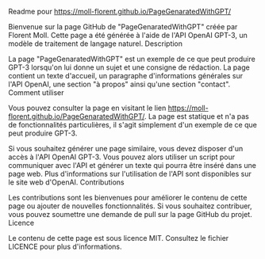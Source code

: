 Readme pour https://moll-florent.github.io/PageGenaratedWithGPT/

Bienvenue sur la page GitHub de "PageGenaratedWithGPT" créée par Florent Moll. Cette page a été générée à l'aide de l'API OpenAI GPT-3, un modèle de traitement de langage naturel.
Description

La page "PageGenaratedWithGPT" est un exemple de ce que peut produire GPT-3 lorsqu'on lui donne un sujet et une consigne de rédaction. La page contient un texte d'accueil, un paragraphe d'informations générales sur l'API OpenAI, une section "à propos" ainsi qu'une section "contact".
Comment utiliser

Vous pouvez consulter la page en visitant le lien https://moll-florent.github.io/PageGenaratedWithGPT/. La page est statique et n'a pas de fonctionnalités particulières, il s'agit simplement d'un exemple de ce que peut produire GPT-3.

Si vous souhaitez générer une page similaire, vous devez disposer d'un accès à l'API OpenAI GPT-3. Vous pouvez alors utiliser un script pour communiquer avec l'API et générer un texte qui pourra être inséré dans une page web. Plus d'informations sur l'utilisation de l'API sont disponibles sur le site web d'OpenAI.
Contributions

Les contributions sont les bienvenues pour améliorer le contenu de cette page ou ajouter de nouvelles fonctionnalités. Si vous souhaitez contribuer, vous pouvez soumettre une demande de pull sur la page GitHub du projet.
Licence

Le contenu de cette page est sous licence MIT. Consultez le fichier LICENCE pour plus d'informations.
